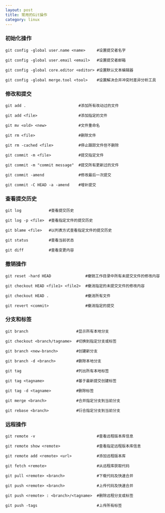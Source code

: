 ```yaml
---
layout: post
title: 常用的Git操作
category: linux
---
```


### 初始化操作

    git config -global user.name <name>     #设置提交者名字

    git config -global user.email <email>   #设置提交者邮箱

    git config -global core.editor <editor> #设置默认文本编辑器

    git config -global merge.tool <tool>    #设置解决合并冲突时差异分析工具

### 修改和提交

    git add .                       #添加所有改动过的文件

    git add <file>                  #添加指定的文件

    git mv <old> <new>              #文件重命名

    git rm <file>                   #删除文件

    git rm -cached <file>           #停止跟踪文件但不删除

    git commit -m <file>            #提交指定文件

    git commit -m "commit message"  #提交所有更新过的文件

    git commit -amend               #修改最后一次提交

    git commit -C HEAD -a -amend    #增补提交

### 查看提交历史

    git log            #查看提交历史

    git log -p <file>  #查看指定文件的提交历史

    git blame <file>   #以列表方式查看指定文件的提交历史

    git status         #查看当前状态

    git diff           #查看变更内容

### 撤销操作

    git reset -hard HEAD               #撤销工作目录中所有未提交文件的修改内容

    git checkout HEAD <file1> <file2>  #撤消指定的未提交文件的修改内容

    git checkout HEAD .                #撤消所有文件

    git revert <commit>                #撤消指定的提交

### 分支和标签

    git branch                     #显示所有本地分支

    git checkout <branch/tagname>  #切换到指定分支或标签

    git branch <new-branch>        #创建新分支

    git branch -d <branch>         #删除本地分支

    git tag                        #列出所有本地标签

    git tag <tagname>              #基于最新提交创建标签

    git tag -d <tagname>           #删除标签

    git merge <branch>             #合并指定分支到当前分支

    git rebase <branch>            #衍合指定分支到当前分支

### 远程操作

    git remote -v                           #查看远程版本库信息

    git remote show <remote>                #查看指定远程版本库信息

    git remote add <remote> <url>           #添加远程版本库

    git fetch <remote>                      #从远程库获取代码

    git pull <remote> <branch>              #下载代码及快速合并

    git push <remote> <branch>              #上传代码及快速合并

    git push <remote> : <branch>/<tagname>  #删除远程分支或标签

    git push -tags                          #上传所有标签
